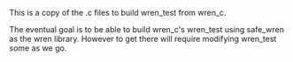 This is a copy of the .c files to build wren_test from wren_c.

The eventual goal is to be able to build wren_c's wren_test using safe_wren
as the wren library.  However to get there will require modifying wren_test
some as we go.